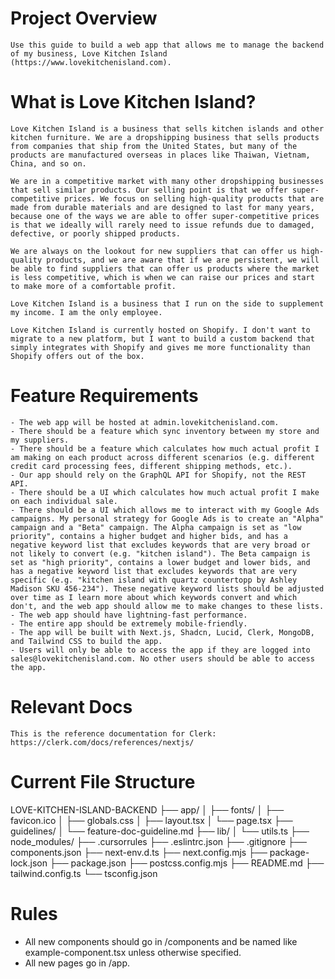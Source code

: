 # Project Overview
    Use this guide to build a web app that allows me to manage the backend of my business, Love Kitchen Island (https://www.lovekitchenisland.com).

# What is Love Kitchen Island?

    Love Kitchen Island is a business that sells kitchen islands and other kitchen furniture. We are a dropshipping business that sells products from companies that ship from the United States, but many of the products are manufactured overseas in places like Thaiwan, Vietnam, China, and so on.

    We are in a competitive market with many other dropshipping businesses that sell similar products. Our selling point is that we offer super-competitive prices. We focus on selling high-quality products that are made from durable materials and are designed to last for many years, because one of the ways we are able to offer super-competitive prices is that we ideally will rarely need to issue refunds due to damaged, defective, or poorly shipped products.

    We are always on the lookout for new suppliers that can offer us high-quality products, and we are aware that if we are persistent, we will be able to find suppliers that can offer us products where the market is less competitive, which is when we can raise our prices and start to make more of a comfortable profit.

    Love Kitchen Island is a business that I run on the side to supplement my income. I am the only employee.

    Love Kitchen Island is currently hosted on Shopify. I don't want to migrate to a new platform, but I want to build a custom backend that simply integrates with Shopify and gives me more functionality than Shopify offers out of the box.



# Feature Requirements
    - The web app will be hosted at admin.lovekitchenisland.com.
    - There should be a feature which sync inventory between my store and my suppliers.
    - There should be a feature which calculates how much actual profit I am making on each product across different scenarios (e.g. different credit card processing fees, different shipping methods, etc.).
    - Our app should rely on the GraphQL API for Shopify, not the REST API.
    - There should be a UI which calculates how much actual profit I make on each individual sale.
    - There should be a UI which allows me to interact with my Google Ads campaigns. My personal strategy for Google Ads is to create an "Alpha" campaign and a "Beta" campaign. The Alpha campaign is set as "low priority", contains a higher budget and higher bids, and has a negative keyword list that excludes keywords that are very broad or not likely to convert (e.g. "kitchen island"). The Beta campaign is set as "high priority", contains a lower budget and lower bids, and has a negative keyword list that excludes keywords that are very specific (e.g. "kitchen island with quartz countertopp by Ashley Madison SKU 456-234"). These negative keyword lists should be adjusted over time as I learn more about which keywords convert and which don't, and the web app should allow me to make changes to these lists.
    - The web app should have lightning-fast performance.
    - The entire app should be extremely mobile-friendly.
    - The app will be built with Next.js, Shadcn, Lucid, Clerk, MongoDB, and Tailwind CSS to build the app.
    - Users will only be able to access the app if they are logged into sales@lovekitchenisland.com. No other users should be able to access the app.

# Relevant Docs
    This is the reference documentation for Clerk: https://clerk.com/docs/references/nextjs/

# Current File Structure
LOVE-KITCHEN-ISLAND-BACKEND
├── app/
│   ├── fonts/
│   ├── favicon.ico
│   ├── globals.css
│   ├── layout.tsx
│   └── page.tsx
├── guidelines/
│   └── feature-doc-guideline.md
├── lib/
│   └── utils.ts
├── node_modules/
├── .cursorrules
├── .eslintrc.json
├── .gitignore
├── components.json
├── next-env.d.ts
├── next.config.mjs
├── package-lock.json
├── package.json
├── postcss.config.mjs
├── README.md
├── tailwind.config.ts
└── tsconfig.json

# Rules
- All new components should go in /components and be named like example-component.tsx unless otherwise specified.
- All new pages go in /app.